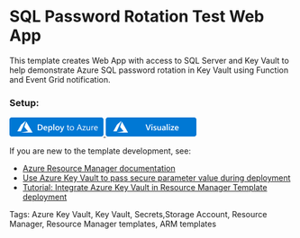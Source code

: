 # SQL Password Rotation Test Web App

This template creates Web App with access to SQL Server and Key Vault to help demonstrate Azure SQL password rotation in Key Vault using Function and Event Grid notification.

###  Setup:

<a href="https://portal.azure.com/#create/Microsoft.Template/uri/https%3A%2F%2Fraw.githubusercontent.com%2Fjlichwa%2Fhttps-github.com-jlichwa-KeyVault-Rotation-SQLPassword-Csharp-WebApp%2Fmaster%2Farm-templates%2FWeb-App%2Fazuredeploy.json" target="_blank">
    <img src="https://raw.githubusercontent.com/Azure/azure-quickstart-templates/master/1-CONTRIBUTION-GUIDE/images/deploytoazure.png"/>
</a>
<a href="http://armviz.io/#/?load=https%3A%2F%2Fraw.githubusercontent.com%2Fjlichwa%2Fhttps-github.com-jlichwa-KeyVault-Rotation-SQLPassword-Csharp-WebApp%2Fmaster%2Farm-templates%2FWeb-App%2Fazuredeploy.json" target="_blank">
    <img src="https://raw.githubusercontent.com/Azure/azure-quickstart-templates/master/1-CONTRIBUTION-GUIDE/images/visualizebutton.png"/>
</a>


If you are new to the template development, see:

- [Azure Resource Manager documentation](https://docs.microsoft.com/en-us/azure/azure-resource-manager/)
- [Use Azure Key Vault to pass secure parameter value during deployment](https://docs.microsoft.com/azure/azure-resource-manager/resource-manager-keyvault-parameter)
- [Tutorial: Integrate Azure Key Vault in Resource Manager Template deployment](https://docs.microsoft.com/azure/azure-resource-manager/resource-manager-tutorial-use-key-vault)

Tags: Azure Key Vault, Key Vault, Secrets,Storage Account, Resource Manager, Resource Manager templates, ARM templates
